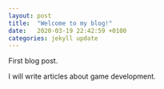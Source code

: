 ```yaml
---
layout: post
title:  "Welcome to my blog!"
date:   2020-03-19 22:42:59 +0100
categories: jekyll update
---
```


First blog post.

I will write articles about game development.